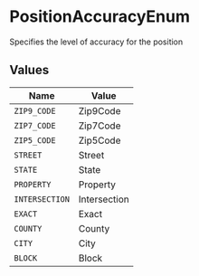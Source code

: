 # PositionAccuracyEnum

Specifies the level of accuracy for the position


## Values

| Name           | Value          |
| -------------- | -------------- |
| `ZIP9_CODE`    | Zip9Code       |
| `ZIP7_CODE`    | Zip7Code       |
| `ZIP5_CODE`    | Zip5Code       |
| `STREET`       | Street         |
| `STATE`        | State          |
| `PROPERTY`     | Property       |
| `INTERSECTION` | Intersection   |
| `EXACT`        | Exact          |
| `COUNTY`       | County         |
| `CITY`         | City           |
| `BLOCK`        | Block          |